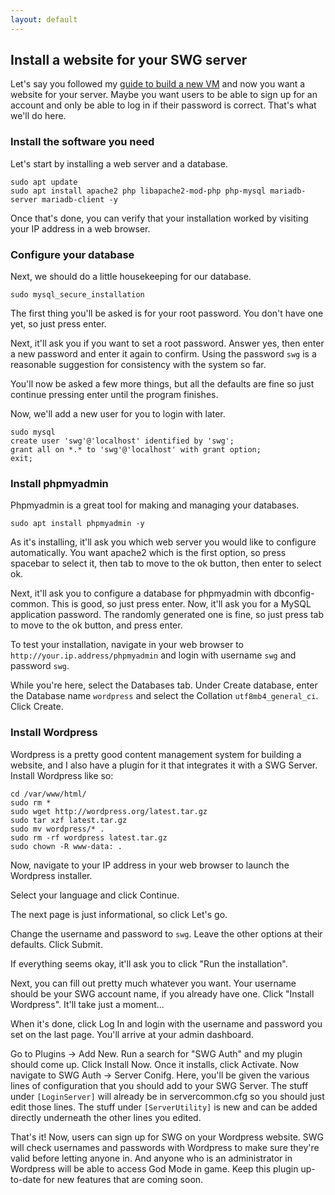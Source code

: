 ```yaml
---
layout: default
---
```


## Install a website for your SWG server

Let's say you followed my [guide to build a new VM](./new.html) and now you want a website for your server. Maybe you want users to be able to sign up for an account and only be able to log in if their password is correct. That's what we'll do here.

### Install the software you need

Let's start by installing a web server and a database.

```
sudo apt update
sudo apt install apache2 php libapache2-mod-php php-mysql mariadb-server mariadb-client -y
```

Once that's done, you can verify that your installation worked by visiting your IP address in a web browser.

### Configure your database

Next, we should do a little housekeeping for our database.

```
sudo mysql_secure_installation
```

The first thing you'll be asked is for your root password. You don't have one yet, so just press enter.

Next, it'll ask you if you want to set a root password. Answer yes, then enter a new password and enter it again to confirm. Using the password `swg` is a reasonable suggestion for consistency with the system so far.

You'll now be asked a few more things, but all the defaults are fine so just continue pressing enter until the program finishes.

Now, we'll add a new user for you to login with later.

```
sudo mysql
create user 'swg'@'localhost' identified by 'swg';
grant all on *.* to 'swg'@'localhost' with grant option;
exit;
```

### Install phpmyadmin

Phpmyadmin is a great tool for making and managing your databases.

```
sudo apt install phpmyadmin -y
```

As it's installing, it'll ask you which web server you would like to configure automatically. You want apache2 which is the first option, so press spacebar to select it, then tab to move to the ok button, then enter to select ok.

Next, it'll ask you to configure a database for phpmyadmin with dbconfig-common. This is good, so just press enter. Now, it'll ask you for a MySQL application password. The randomly generated one is fine, so just press tab to move to the ok button, and press enter.

To test your installation, navigate in your web browser to `http://your.ip.address/phpmyadmin` and login with username `swg` and password `swg`.

While you're here, select the Databases tab. Under Create database, enter the Database name `wordpress` and select the Collation `utf8mb4_general_ci`. Click Create.

### Install Wordpress

Wordpress is a pretty good content management system for building a website, and I also have a plugin for it that integrates it with a SWG Server. Install Wordpress like so:

```
cd /var/www/html/
sudo rm *
sudo wget http://wordpress.org/latest.tar.gz
sudo tar xzf latest.tar.gz
sudo mv wordpress/* .
sudo rm -rf wordpress latest.tar.gz
sudo chown -R www-data: .
```

Now, navigate to your IP address in your web browser to launch the Wordpress installer.

Select your language and click Continue.

The next page is just informational, so click Let's go.

Change the username and password to `swg`. Leave the other options at their defaults. Click Submit.

If everything seems okay, it'll ask you to click "Run the installation".

Next, you can fill out pretty much whatever you want. Your username should be your SWG account name, if you already have one. Click "Install Wordpress". It'll take just a moment...

When it's done, click Log In and login with the username and password you set on the last page. You'll arrive at your admin dashboard.

Go to Plugins -> Add New. Run a search for "SWG Auth" and my plugin should come up. Click Install Now. Once it installs, click Activate. Now navigate to SWG Auth -> Server Conifg. Here, you'll be given the various lines of configuration that you should add to your SWG Server. The stuff under `[LoginServer]` will already be in servercommon.cfg so you should just edit those lines. The stuff under `[ServerUtility]` is new and can be added directly underneath the other lines you edited.

That's it! Now, users can sign up for SWG on your Wordpress website. SWG will check usernames and passwords with Wordpress to make sure they're valid before letting anyone in. And anyone who is an administrator in Wordpress will be able to access God Mode in game. Keep this plugin up-to-date for new features that are coming soon.
